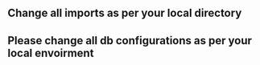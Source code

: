 ## Change all imports as per your local directory
## Please change all db configurations as per your local envoirment 

